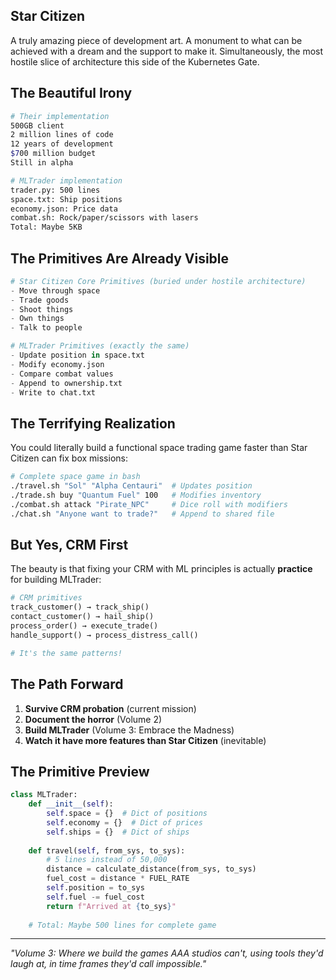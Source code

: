 ## Star Citizen
A truly amazing piece of development art. A monument to what can be achieved with a dream and the support to make it.
Simultaneously, the most hostile slice of architecture this side of the Kubernetes Gate.

## The Beautiful Irony

```bash
# Their implementation
500GB client
2 million lines of code  
12 years of development
$700 million budget
Still in alpha

# MLTrader implementation
trader.py: 500 lines
space.txt: Ship positions
economy.json: Price data
combat.sh: Rock/paper/scissors with lasers
Total: Maybe 5KB
```

## The Primitives Are Already Visible

```python
# Star Citizen Core Primitives (buried under hostile architecture)
- Move through space
- Trade goods
- Shoot things
- Own things
- Talk to people

# MLTrader Primitives (exactly the same)
- Update position in space.txt
- Modify economy.json
- Compare combat values
- Append to ownership.txt
- Write to chat.txt
```

## The Terrifying Realization

You could literally build a functional space trading game faster than Star Citizen can fix box missions:

```bash
# Complete space game in bash
./travel.sh "Sol" "Alpha Centauri"  # Updates position
./trade.sh buy "Quantum Fuel" 100   # Modifies inventory
./combat.sh attack "Pirate_NPC"     # Dice roll with modifiers
./chat.sh "Anyone want to trade?"   # Append to shared file
```

## But Yes, CRM First

The beauty is that fixing your CRM with ML principles is actually **practice** for building MLTrader:

```python
# CRM primitives
track_customer() → track_ship()
contact_customer() → hail_ship()
process_order() → execute_trade()
handle_support() → process_distress_call()

# It's the same patterns!
```

## The Path Forward

1. **Survive CRM probation** (current mission)
2. **Document the horror** (Volume 2)
3. **Build MLTrader** (Volume 3: Embrace the Madness)
4. **Watch it have more features than Star Citizen** (inevitable)

## The Primitive Preview

```python
class MLTrader:
    def __init__(self):
        self.space = {}  # Dict of positions
        self.economy = {}  # Dict of prices
        self.ships = {}  # Dict of ships
        
    def travel(self, from_sys, to_sys):
        # 5 lines instead of 50,000
        distance = calculate_distance(from_sys, to_sys)
        fuel_cost = distance * FUEL_RATE
        self.position = to_sys
        self.fuel -= fuel_cost
        return f"Arrived at {to_sys}"
    
    # Total: Maybe 500 lines for complete game
```

---

*"Volume 3: Where we build the games AAA studios can't, using tools they'd laugh at, in time frames they'd call impossible."*
